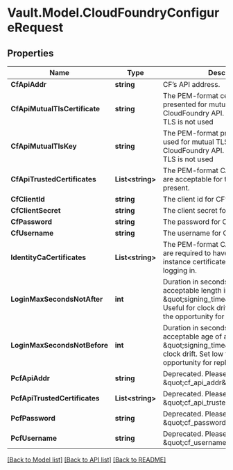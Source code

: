 # Vault.Model.CloudFoundryConfigureRequest

## Properties

Name | Type | Description | Notes
------------ | ------------- | ------------- | -------------
**CfApiAddr** | **string** | CF’s API address. | [optional] 
**CfApiMutualTlsCertificate** | **string** | The PEM-format certificates that are presented for mutual TLS with the CloudFoundry API. If not set, mutual TLS is not used | [optional] 
**CfApiMutualTlsKey** | **string** | The PEM-format private key that are used for mutual TLS with the CloudFoundry API. If not set, mutual TLS is not used | [optional] 
**CfApiTrustedCertificates** | **List&lt;string&gt;** | The PEM-format CA certificates that are acceptable for the CF API to present. | [optional] 
**CfClientId** | **string** | The client id for CF’s API. | [optional] 
**CfClientSecret** | **string** | The client secret for CF’s API. | [optional] 
**CfPassword** | **string** | The password for CF’s API. | [optional] 
**CfUsername** | **string** | The username for CF’s API. | [optional] 
**IdentityCaCertificates** | **List&lt;string&gt;** | The PEM-format CA certificates that are required to have issued the instance certificates presented for logging in. | [optional] 
**LoginMaxSecondsNotAfter** | **int** | Duration in seconds for the maximum acceptable length in the future a \&quot;signing_time\&quot; can be. Useful for clock drift. Set low to reduce the opportunity for replay attacks. | [optional] [default to 60]
**LoginMaxSecondsNotBefore** | **int** | Duration in seconds for the maximum acceptable age of a \&quot;signing_time\&quot;. Useful for clock drift. Set low to reduce the opportunity for replay attacks. | [optional] [default to 300]
**PcfApiAddr** | **string** | Deprecated. Please use \&quot;cf_api_addr\&quot;. | [optional] 
**PcfApiTrustedCertificates** | **List&lt;string&gt;** | Deprecated. Please use \&quot;cf_api_trusted_certificates\&quot;. | [optional] 
**PcfPassword** | **string** | Deprecated. Please use \&quot;cf_password\&quot;. | [optional] 
**PcfUsername** | **string** | Deprecated. Please use \&quot;cf_username\&quot;. | [optional] 

[[Back to Model list]](../README.md#documentation-for-models) [[Back to API list]](../README.md#documentation-for-api-endpoints) [[Back to README]](../README.md)

